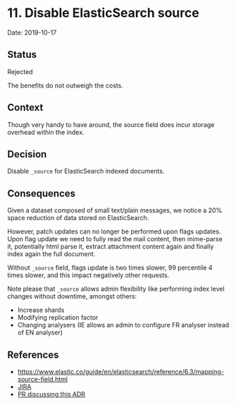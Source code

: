 # 11. Disable ElasticSearch source

Date: 2019-10-17

## Status

Rejected

The benefits do not outweigh the costs.

## Context

Though very handy to have around, the source field does incur storage overhead within the index. 

## Decision

Disable `_source` for ElasticSearch indexed documents.

## Consequences

Given a dataset composed of small text/plain messages, we notice a 20% space reduction of data stored on ElasticSearch.

However, patch updates can no longer be performed upon flags updates. Upon flag update we need to fully read the mail 
content, then mime-parse it, potentially html parse it, extract attachment content again and finally index again the full 
document.

Without `_source` field, flags update is two times slower, 99 percentile 4 times slower, and this impact negatively other 
requests.

Note please that `_source` allows admin flexibility like performing index level changes without downtime, amongst others:
 - Increase shards
 - Modifying replication factor
 - Changing analysers (IE allows an admin to configure FR analyser instead of EN analyser)

## References

 - https://www.elastic.co/guide/en/elasticsearch/reference/6.3/mapping-source-field.html
 - [JIRA](https://issues.apache.org/jira/browse/JAMES-2906)
 - [PR discussing this ADR](https://github.com/apache/james-project/pull/171)

